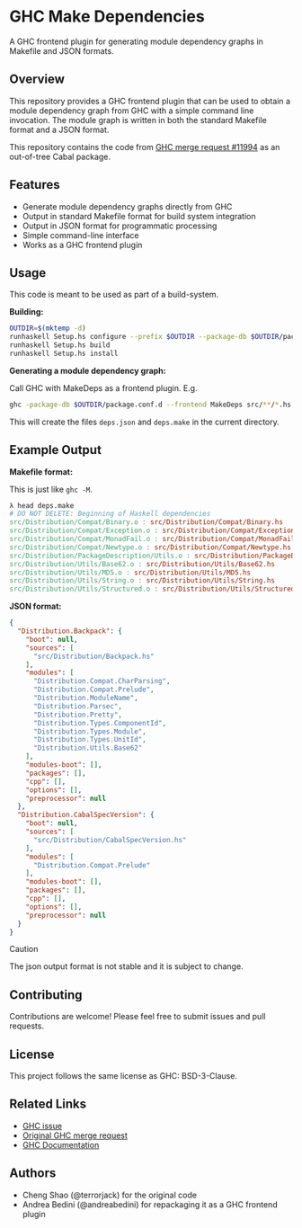 # GHC Make Dependencies

A GHC frontend plugin for generating module dependency graphs in Makefile and JSON formats.

## Overview

This repository provides a GHC frontend plugin that can be used to obtain a module dependency graph from GHC with a simple command line invocation. The module graph is written in both the standard Makefile format and a JSON format.

This repository contains the code from [GHC merge request #11994](https://gitlab.haskell.org/ghc/ghc/-/merge_requests/11994) as an out-of-tree Cabal package.

## Features

- Generate module dependency graphs directly from GHC
- Output in standard Makefile format for build system integration
- Output in JSON format for programmatic processing
- Simple command-line interface
- Works as a GHC frontend plugin

## Usage

This code is meant to be used as part of a build-system.

**Building:**

```bash
OUTDIR=$(mktemp -d)
runhaskell Setup.hs configure --prefix $OUTDIR --package-db $OUTDIR/package.conf
runhaskell Setup.hs build
runhaskell Setup.hs install
```

**Generating a module dependency graph:**

Call GHC with MakeDeps as a frontend plugin. E.g.

```bash
ghc -package-db $OUTDIR/package.conf.d --frontend MakeDeps src/**/*.hs
```

This will create the files `deps.json` and `deps.make` in the current directory.

## Example Output

**Makefile format:**

This is just like `ghc -M`.

```makefile
λ head deps.make
# DO NOT DELETE: Beginning of Haskell dependencies
src/Distribution/Compat/Binary.o : src/Distribution/Compat/Binary.hs
src/Distribution/Compat/Exception.o : src/Distribution/Compat/Exception.hs
src/Distribution/Compat/MonadFail.o : src/Distribution/Compat/MonadFail.hs
src/Distribution/Compat/Newtype.o : src/Distribution/Compat/Newtype.hs
src/Distribution/PackageDescription/Utils.o : src/Distribution/PackageDescription/Utils.hs
src/Distribution/Utils/Base62.o : src/Distribution/Utils/Base62.hs
src/Distribution/Utils/MD5.o : src/Distribution/Utils/MD5.hs
src/Distribution/Utils/String.o : src/Distribution/Utils/String.hs
src/Distribution/Utils/Structured.o : src/Distribution/Utils/Structured.hs
```

**JSON format:**

```json
{
  "Distribution.Backpack": {
    "boot": null,
    "sources": [
      "src/Distribution/Backpack.hs"
    ],
    "modules": [
      "Distribution.Compat.CharParsing",
      "Distribution.Compat.Prelude",
      "Distribution.ModuleName",
      "Distribution.Parsec",
      "Distribution.Pretty",
      "Distribution.Types.ComponentId",
      "Distribution.Types.Module",
      "Distribution.Types.UnitId",
      "Distribution.Utils.Base62"
    ],
    "modules-boot": [],
    "packages": [],
    "cpp": [],
    "options": [],
    "preprocessor": null
  },
  "Distribution.CabalSpecVersion": {
    "boot": null,
    "sources": [
      "src/Distribution/CabalSpecVersion.hs"
    ],
    "modules": [
      "Distribution.Compat.Prelude"
    ],
    "modules-boot": [],
    "packages": [],
    "cpp": [],
    "options": [],
    "preprocessor": null
  }
}
```

> [!CAUTION]
> The json output format is not stable and it is subject to change.

## Contributing

Contributions are welcome! Please feel free to submit issues and pull requests.

## License

This project follows the same license as GHC: BSD-3-Clause.

## Related Links

- [GHC issue](https://gitlab.haskell.org/ghc/ghc/-/issues/24384)
- [Original GHC merge request](https://gitlab.haskell.org/ghc/ghc/-/merge_requests/11994)
- [GHC Documentation](https://ghc.gitlab.haskell.org/ghc/doc/)

## Authors

- Cheng Shao (@terrorjack) for the original code
- Andrea Bedini (@andreabedini) for repackaging it as a GHC frontend plugin
 